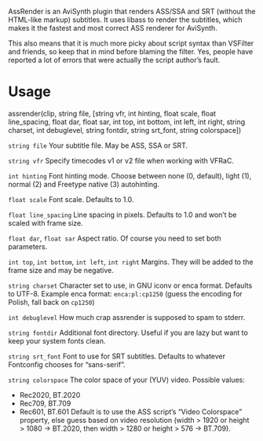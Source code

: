 AssRender is an AviSynth plugin that renders ASS/SSA and SRT (without the HTML-like markup) subtitles. It uses libass to render the subtitles, which makes it the fastest and most correct ASS renderer for AviSynth.

This also means that it is much more picky about script syntax than VSFilter and friends, so keep that in mind before blaming the filter. Yes, people have reported a lot of errors that were actually the script author’s fault.

# Usage

assrender(clip, string file, [string vfr, int hinting, float scale, float line_spacing, float dar, float sar, int top, int bottom, int left, int right, string charset, int debuglevel, string fontdir, string srt_font, string colorspace])

`string file`
Your subtitle file. May be ASS, SSA or SRT.
	
`string vfr`
Specify timecodes v1 or v2 file when working with VFRaC.
	
`int hinting`
Font hinting mode. Choose between none (0, default), light (1), normal (2) and Freetype native (3) autohinting.
	
`float scale`
Font scale. Defaults to 1.0.
	
`float line_spacing`
Line spacing in pixels. Defaults to 1.0 and won’t be scaled with frame size.
	
`float dar`, `float sar`
Aspect ratio. Of course you need to set both parameters.
	
`int top`, `int bottom`, `int left`, `int right`
Margins. They will be added to the frame size and may be negative.
	
`string charset`
Character set to use, in GNU iconv or enca format. Defaults to UTF-8.
Example enca format: `enca:pl:cp1250`
(guess the encoding for Polish, fall back on `cp1250`)
		
`int debuglevel`
How much crap assrender is supposed to spam to stderr.
	
`string fontdir`
Additional font directory.
Useful if you are lazy but want to keep your system fonts clean.
	
`string srt_font`
Font to use for SRT subtitles.
Defaults to whatever Fontconfig chooses for “sans-serif”.
	
`string colorspace`
The color space of your (YUV) video. Possible values:
 - Rec2020, BT.2020
 - Rec709, BT.709
 - Rec601, BT.601
Default is to use the ASS script’s “Video Colorspace” property, else guess based on video resolution (width > 1920 or height > 1080 → BT.2020, then width > 1280 or height > 576 → BT.709).
